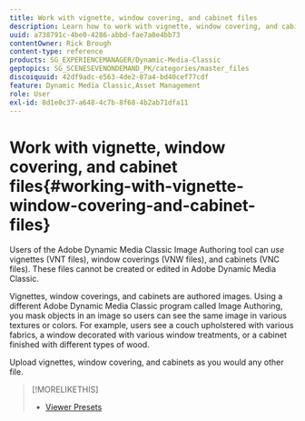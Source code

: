 ```yaml
---
title: Work with vignette, window covering, and cabinet files
description: Learn how to work with vignette, window covering, and cabinet files in Adobe Dynamic Media Classic.
uuid: a738791c-4be0-4286-abbd-fae7a0e4bb73
contentOwner: Rick Brough
content-type: reference
products: SG_EXPERIENCEMANAGER/Dynamic-Media-Classic
geptopics: SG_SCENESEVENONDEMAND_PK/categories/master_files
discoiquuid: 42df9adc-e563-4de2-87a4-bd40cef77cdf
feature: Dynamic Media Classic,Asset Management
role: User
exl-id: 8d1e0c37-a648-4c7b-8f68-4b2ab71dfa11
---
```

# Work with vignette, window covering, and cabinet files{#working-with-vignette-window-covering-and-cabinet-files}

Users of the Adobe Dynamic Media Classic Image Authoring tool can *use* vignettes (VNT files), window coverings (VNW files), and cabinets (VNC files). These files cannot be created or edited in Adobe Dynamic Media Classic.

Vignettes, window coverings, and cabinets are authored images. Using a different Adobe Dynamic Media Classic program called Image Authoring, you mask objects in an image so users can see the same image in various textures or colors. For example, users see a couch upholstered with various fabrics, a window decorated with various window treatments, or a cabinet finished with different types of wood.

Upload vignettes, window covering, and cabinets as you would any other file.

>[!MORELIKETHIS]
>
>* [Viewer Presets](application-setup.md#viewer_presets)
